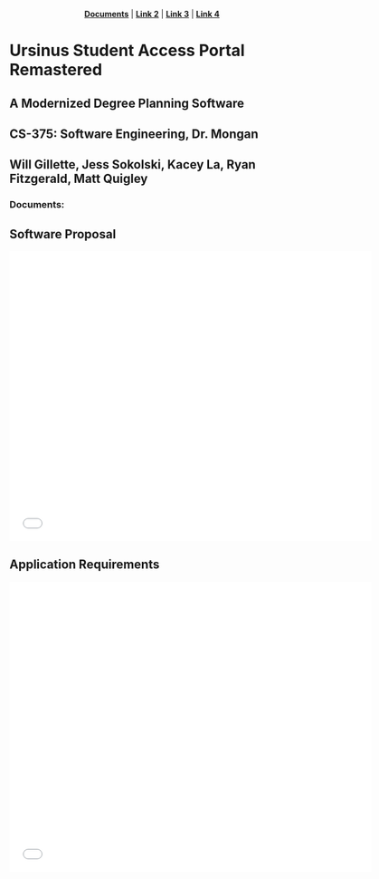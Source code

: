 <!-- Navbar -->
<p align="center">
<strong><a href="#documents">Documents</a></strong>
|
<strong><a href="#link2">Link 2</a></strong>
|
<strong><a href="#link3">Link 3</a></strong>
|
<strong><a href="#link4">Link 4</a></strong>
</p>

<!-- Summary Section -->
<h1><b>Ursinus Student Access Portal Remastered</b></h1>
<h2>A Modernized Degree Planning Software</h2>
<h2>CS-375: Software Engineering, Dr. Mongan</h2>
<h2>Will Gillette, Jess Sokolski, Kacey La, Ryan Fitzgerald, Matt Quigley</h2>

<!-- Documents Section -->
<h3>Documents:</h3>
<h2>Software Proposal</h2>
<embed src="./Documents/Proposal.pdf" type="application/pdf" width="640" height="512" scale="tofit" />
<br>
<h2>Application Requirements</h2>
<embed src="./Documents/Requirements.pdf" type="application/pdf" width="640" height="512" scale="tofit" />